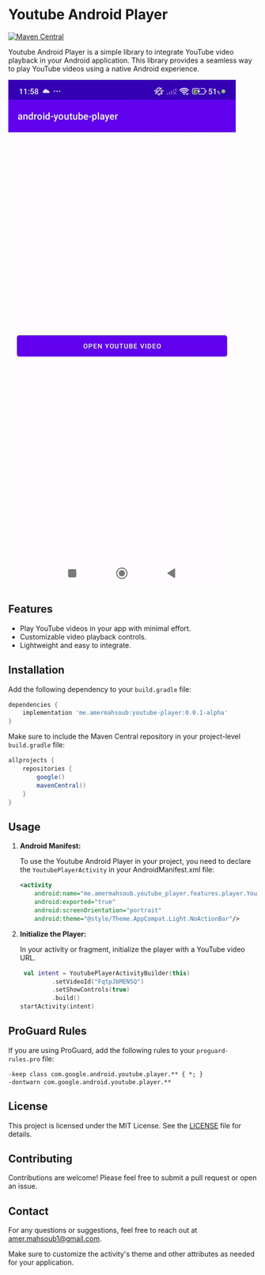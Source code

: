 
# Youtube Android Player

[![Maven Central](https://img.shields.io/maven-central/v/me.amermahsoub/youtube-player-release)](https://central.sonatype.com/artifact/me.amermahsoub/youtube-player-release/overview)

Youtube Android Player is a simple library to integrate YouTube video playback in your Android application. This library provides a seamless way to play YouTube videos using a native Android experience.

<img src="shots/demo.gif" alt="ArchiTecture"/>

## Features

- Play YouTube videos in your app with minimal effort.
- Customizable video playback controls.
- Lightweight and easy to integrate.

## Installation

Add the following dependency to your `build.gradle` file:

```gradle
dependencies {
    implementation 'me.amermahsoub:youtube-player:0.0.1-alpha'
}
```

Make sure to include the Maven Central repository in your project-level `build.gradle` file:

```gradle
allprojects {
    repositories {
        google()
        mavenCentral()
    }
}
```

## Usage

1. **Android Manifest:**

   To use the Youtube Android Player in your project, you need to declare the `YoutubePlayerActivity` in your AndroidManifest.xml file:

   ```xml
   <activity
       android:name="me.amermahsoub.youtube_player.features.player.YoutubePlayerActivity"
       android:exported="true"
       android:screenOrientation="portrait"
       android:theme="@style/Theme.AppCompat.Light.NoActionBar"/>
   ```
2. **Initialize the Player:**

   In your activity or fragment, initialize the player with a YouTube video URL.

   ```kotlin
    val intent = YoutubePlayerActivityBuilder(this)
            .setVideoId("FqtpJbMEN5Q")
            .setShowControls(true)
            .build()
   startActivity(intent)
   ```
## ProGuard Rules

If you are using ProGuard, add the following rules to your `proguard-rules.pro` file:

```
-keep class com.google.android.youtube.player.** { *; }
-dontwarn com.google.android.youtube.player.**
```

## License

This project is licensed under the MIT License. See the [LICENSE](https://github.com/amerelsayed1/Youtube-android-player/blob/publish_to_maven/LICENSE) file for details.

## Contributing

Contributions are welcome! Please feel free to submit a pull request or open an issue.

## Contact

For any questions or suggestions, feel free to reach out at [amer.mahsoub1@gmail.com](mailto:amer.mahsoub1@gmail.com).

Make sure to customize the activity's theme and other attributes as needed for your application.
